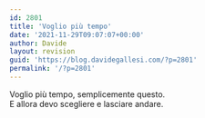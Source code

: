 ```yaml
---
id: 2801
title: 'Voglio più tempo'
date: '2021-11-29T09:07:07+00:00'
author: Davide
layout: revision
guid: 'https://blog.davidegallesi.com/?p=2801'
permalink: '/?p=2801'
---
```


Voglio più tempo, semplicemente questo.  
E allora devo scegliere e lasciare andare.